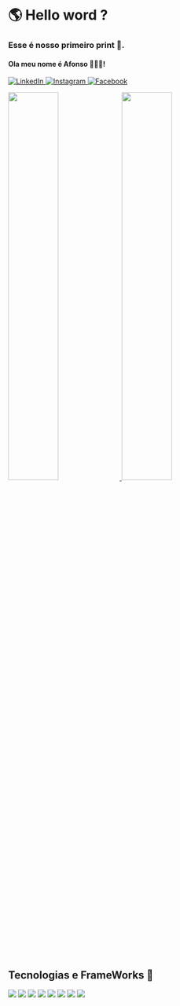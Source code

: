 # 🌎 Hello word ? 
### Esse é nosso primeiro print 🐾.
#### Ola meu nome é Afonso 👋🏻😀!

<p>
  <a href="https://www.linkedin.com/in/afonso-silva-09b63b272?utm_source=share&utm_campaign=share_via&utm_content=profile&utm_medium=android_app">
    <img src="https://img.shields.io/badge/LinkedIn-0077B5?style=for-the-badge&logo=linkedin&logoColor=white" alt="LinkedIn">
  </a>
  <a href="https://www.instagram.com/afonsos_s?utm_source=qr&igsh=MXEzbXBhdGNwMGt4aw==">
    <img src="https://img.shields.io/badge/Instagram-E4405F?style=for-the-badge&logo=instagram&logoColor=white" alt="Instagram">
  </a>
  <a href="https://www.facebook.com/profile.php?id=100073600873274&locale=pt_BR">
    <img src="https://img.shields.io/badge/Facebook-1877F2?style=for-the-badge&logo=facebook&logoColor=white" alt="Facebook">
  </a>
</p>

<div align="">
  <a href="https://github.com/Afonso-Front-End/github-readme-stats">
    <img width="45%" src="https://github-readme-stats.vercel.app/api?username=Afonso-Front-End" />
  </a>
  <a href="https://github.com/Afonso-Front-End/convoychat">
    <img width="45%" src="https://github-readme-stats.vercel.app/api/top-langs?username=Afonso-Front-End&layout=compact&langs_count=8&card_width=320" />
  </a>
</div>



## Tecnologias e FrameWorks 🚀

<div>
  <img src="https://img.shields.io/badge/HTML5-E34F26?style=for-the-badge&logo=html5&logoColor=white"/>
  <img src="https://img.shields.io/badge/CSS3-1572B6?style=for-the-badge&logo=css3&logoColor=white"/>
  <img src="https://img.shields.io/badge/JavaScript-F7DF1E?style=for-the-badge&logo=javascript&logoColor=black"/>
  <img src="https://img.shields.io/badge/Node.js-43853D?style=for-the-badge&logo=node.js&logoColor=white"/>
  <img src="https://img.shields.io/badge/Express.js-404D59?style=for-the-badge"/>
  <img src="https://img.shields.io/badge/React-20232A?style=for-the-badge&logo=react&logoColor=61DAFB"/>
  <img src="https://img.shields.io/badge/MySQL-00000F?style=for-the-badge&logo=mysql&logoColor=white"/>
  <img src="https://img.shields.io/badge/json%20web%20tokens-323330?style=for-the-badge&logo=json-web-tokens&logoColor=pink"/>
</div>
